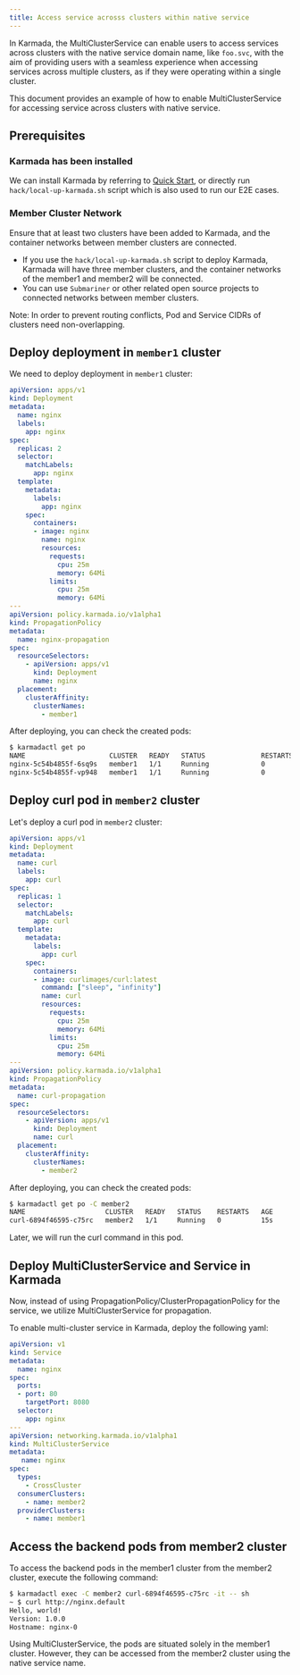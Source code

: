 ```yaml
---
title: Access service acrosss clusters within native service
---
```


In Karmada, the MultiClusterService can enable users to access services across clusters with the native service domain name, like `foo.svc`, with the aim of providing users with a seamless experience when accessing services across multiple clusters, as if they were operating within a single cluster.

This document provides an example of how to enable MultiClusterService for accessing service across clusters with native service.

## Prerequisites

### Karmada has been installed

We can install Karmada by referring to [Quick Start](https://github.com/karmada-io/karmada#quick-start), or directly run `hack/local-up-karmada.sh` script which is also used to run our E2E cases.

### Member Cluster Network

Ensure that at least two clusters have been added to Karmada, and the container networks between member clusters are connected.

* If you use the `hack/local-up-karmada.sh` script to deploy Karmada, Karmada will have three member clusters, and the container networks of the member1 and member2 will be connected.
* You can use `Submariner` or other related open source projects to connected networks between member clusters.

Note: In order to prevent routing conflicts, Pod and Service CIDRs of clusters need non-overlapping.

## Deploy deployment in `member1` cluster

We need to deploy deployment in `member1` cluster:
```yaml
apiVersion: apps/v1
kind: Deployment
metadata:
  name: nginx
  labels:
    app: nginx
spec:
  replicas: 2
  selector:
    matchLabels:
      app: nginx
  template:
    metadata:
      labels:
        app: nginx
    spec:
      containers:
      - image: nginx
        name: nginx
        resources:
          requests:
            cpu: 25m
            memory: 64Mi
          limits:
            cpu: 25m
            memory: 64Mi
---
apiVersion: policy.karmada.io/v1alpha1
kind: PropagationPolicy
metadata:
  name: nginx-propagation
spec:
  resourceSelectors:
    - apiVersion: apps/v1
      kind: Deployment
      name: nginx
  placement:
    clusterAffinity:
      clusterNames:
        - member1
```

After deploying, you can check the created pods:
```sh
$ karmadactl get po
NAME                     CLUSTER   READY   STATUS              RESTARTS   AGE
nginx-5c54b4855f-6sq9s   member1   1/1     Running             0          28s
nginx-5c54b4855f-vp948   member1   1/1     Running             0          28s
```

## Deploy curl pod in `member2` cluster

Let's deploy a curl pod in `member2` cluster:
```yaml
apiVersion: apps/v1
kind: Deployment
metadata:
  name: curl
  labels:
    app: curl
spec:
  replicas: 1
  selector:
    matchLabels:
      app: curl
  template:
    metadata:
      labels:
        app: curl
    spec:
      containers:
      - image: curlimages/curl:latest
        command: ["sleep", "infinity"]
        name: curl
        resources:
          requests:
            cpu: 25m
            memory: 64Mi
          limits:
            cpu: 25m
            memory: 64Mi
---
apiVersion: policy.karmada.io/v1alpha1
kind: PropagationPolicy
metadata:
  name: curl-propagation
spec:
  resourceSelectors:
    - apiVersion: apps/v1
      kind: Deployment
      name: curl
  placement:
    clusterAffinity:
      clusterNames:
        - member2
```


After deploying, you can check the created pods:
```sh
$ karmadactl get po -C member2
NAME                    CLUSTER   READY   STATUS    RESTARTS   AGE
curl-6894f46595-c75rc   member2   1/1     Running   0          15s
```

Later, we will run the curl command in this pod.

## Deploy MultiClusterService and Service in Karmada

Now, instead of using PropagationPolicy/ClusterPropagationPolicy for the service, we utilize MultiClusterService for propagation.

To enable multi-cluster service in Karmada, deploy the following yaml:
```yaml
apiVersion: v1
kind: Service
metadata:
  name: nginx
spec:
  ports:
  - port: 80
    targetPort: 8080
  selector:
    app: nginx
---
apiVersion: networking.karmada.io/v1alpha1
kind: MultiClusterService
metadata:
   name: nginx
spec:
  types:
    - CrossCluster
  consumerClusters:
    - name: member2
  providerClusters:
    - name: member1
```

## Access the backend pods from member2 cluster

To access the backend pods in the member1 cluster from the member2 cluster, execute the following command:
```sh
$ karmadactl exec -C member2 curl-6894f46595-c75rc -it -- sh
~ $ curl http://nginx.default
Hello, world!
Version: 1.0.0
Hostname: nginx-0
```

Using MultiClusterService, the pods are situated solely in the member1 cluster. However, they can be accessed from the member2 cluster using the native service name.
